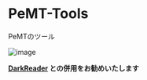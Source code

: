 # PeMT-Tools
PeMTのツール

![image](https://github.com/kuwacom/PeMT-Tools/assets/83022348/05b4d155-5943-404f-9e25-89bd7fc41209)

**[DarkReader](https://darkreader.org/) との併用をお勧めいたします**

